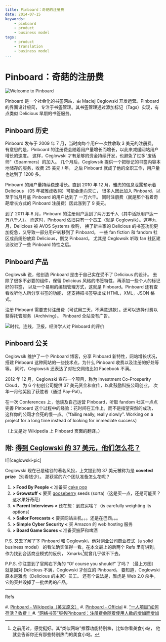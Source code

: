 ```yaml
---
title: Pinboard：奇葩的注册费
date: 2014-07-15
keywords:
    - pinboard
    - product
    - business model
tags:
    - product
    - translation
    - business model
...
```


Pinboard：奇葩的注册费
======================

![Welcome to Pinboard][pinboard-a]

Pinboard 是一个社会化的书签网站，由 Maciej Ceglowski 开发运营。Pinboard 的界面设计极简，
专注于书签管理。其书签管理通过添加标记（Tags）实现，有点类似 Delicious 早期的书签服务。

[pinboard-a]: http://gnat-tang-shared-image.qiniudn.com/pictures/pinboard-a.png

Pinboard 历史
-------------

Pinboard 发布于 2009 年 7 月，当时向每个用户一次性收取 3 美元的注册费。
有意思的是，Pinboard 的注册费会随着用户量增长而增长，以此来减缓网站用户增长的速度。
这样，Ceglowski 才有足够的资金持续开发，也避免了过多“废话师”（Spammers）的加入。
几个月后，Ceglowsik 提供一个把标记的书签内容本地储存的服务，收费 25 美元 / 年，
之后 Pinboard 就成了他的全职工作，用户量也达到了 1200 多。

Pinboard 的用户量持续稳速增长。直到 2010 年 12 月，雅虎的信息泄露预示着 Delicious （05 年被雅虎收购）可能会走向灭亡，
很多人因此加入 Pinboard，以至于当月月底 Pinboard 的用户达到了 一万六千。
同时注册费（就是那个有着奇葩增长方式的 Pinboard 注册费）因此涨到了 9 美元。

到了 2011 年 8 月，Pinboard 的注册用户达到了两万五千人（其中活跃用户达一万八千人）。
而这时，Pinboard 依旧只有一个员工（就是 Ceglowsik）。这年九月，Delicious 被 AVOS Systems 收购，
换了新主家的 Delicious 的书签功能更加捉急，又导致一部分用户转移到了 Pinboard。
一些 fan fiction 和 fandom 社区成员纷纷放弃 Delicious，倒戈 Pinboard，
尤其是 Ceglowsik 听取 fan 社区建议改进了一些 Pinboard 特性之后。

Pinboard 产品
-------------

Ceglowsik 说，他创造 Pinboard 是由于自己实在受不了 Delicious 的设计。
去除了很多不必要的组件，保留 Delicious 风格的书签特性，再添加一些个人的标记好的书签，
以及一个易用的编辑管理方式，这就是 Pinboard。Pinboard 还有查看收听他人所分享书签的功能，
还支持把书签导出成 HTML，XML，JSON 格式。

注册 Pinboard 需要支付注册费（可试用三天，不满意退款）。还可以选择付费以获得托管服务（Archiving）。
Pinboard 全站没有广告。

[pinboard-b]: http://gnat-tang-shared-image.qiniudn.com/pictures/pinboard-b.png

![时代，连线，卫报，经济学人对 Pinboard 的评价][pinboard-b]

Pinboard 公关
-------------

Ceglowsik 维护了一个 Pinboard 博客，分享 Pinboard 新特性，网站增长状况，
搭建 Pinboard 这种网站的一些技术点，为什么 Pinboard 收费以及注册的好处等等。
同时，Ceglowsik 还表达了对社交网络比如 Facebook 不满。

2012 年 12 月，Ceglowski 宣布一个项目，称为 Investment Co-Prosperity Cloud，
为 6 个初创公司提供 37 美元资金和宣传，以此鼓励科技公司创业。
次年一月他奖励了获胜者（通过 Pay-Pal）。

在一次 Conferences 上，他谈及自己运营 Pinboard，听取 fandom 社区一点点
完善 Pinboard 这个过程中的经验：花时间在工作上，而不是指望突然的成功，
这样你的公司才会死的慢一点。（"failing really, really slowly". Working on a project for a long time instead of looking for immediate success）

（上文是对 Wikipedia 上 Pinboard 页面的翻译。）

附: [得到 Ceglowski 的 37 美元，他们怎么花？][how-to-spend]
-----------------------------------------------------------

<div class="tzx-fright">
![][ceglowski-pic]
</div>

Ceglowski 现在已是硅谷的著名风投，上文提到的 37 美元被称为是 **coveted prize**（别看钱少）。
那获奖的六个团队准备怎么花呢？

1. **> Food By People <** 准备买 [cake pop][cake-pop]
2. **> Growstuff <** 要买 [gooseberry][gooseberry] seeds (sorta)（这是买一点，还是可能买？这水果好奇葩）
3. **> Parent Interviews <** 还在想：到底买啥？（is carefully weighting its options）
4. **> Sailor Forecasts <** 要买网站主机。。。还是在巴西。。。
5. **> Simple Cyber Security <** 买 Amazon 的 web hosting 服务
6. **> Board Game Scores <** 准备买披萨和啤酒

[how-to-spend]: http://www.wired.com/2013/01/pinboard-spending/?buffer_share=76994
[ceglowski-pic]: http://gnat-tang-shared-image.qiniudn.com/pictures/maciej-ceglowski.png
[cake-pop]: https://en.wikipedia.org/wiki/Cake_pop
[gooseberry]: https://en.wikipedia.org/wiki/Gooseberry

P.S. 又去了解了下 Pinboard 和 Ceglowski，他对创业公司商业模式（a solid business model）
的看法确实值得一看。在本文最上的后两个 Refs 里有讲到。作为找到合适商业模式的反例，
Xmarks[^xmarks]就曾几乎做不下去。

[^xmarks]: 之前用过，感觉挺好。其“类似网站”推荐功能特别棒，比如你看美食小站，
           他就会告诉你还有那些特别热门的美食小站。

P.P.S. 你注意到了官网右下角的 “Of course you should!” 了吗？（最上方图）
就是因对 Delicious 不满，Ceglowski 才创立的 Pinboard。
要知道，Ceglowski 原本是雅虎（Delicious 的主家）员工。
还有个说法是，雅虎是 Web 2.0 杀手，它购买并毁掉了一批优秀的产品。

[duckduckgo]: http://jianshu.io/p/211411208225

---

Refs

#. [Pinboard - Wikipedia（英文原文）][pinboard-wiki]
#. [Pinboard - Official][pinboard-official]
#. [“一人项目”如何存活？收费！ ][pay-for-you]
#. [“网络书签”服务Pinboard：注册费会随着使用人数的增加而增加][pay-for-you2]

[pinboard-wiki]: https://en.wikipedia.org/wiki/Pinboard_(website)
[pinboard-official]: https://pinboard.in/
[pay-for-you]: http://www.ifanr.com/63967
[pay-for-you2]: http://www.alibuybuy.com/posts/70930.html
